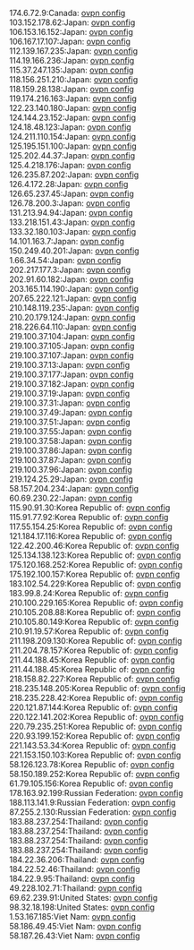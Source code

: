 174.6.72.9:Canada: [ovpn config](vpn/174_6_72_9.ovpn)  
103.152.178.62:Japan: [ovpn config](vpn/103_152_178_62.ovpn)  
106.153.16.152:Japan: [ovpn config](vpn/106_153_16_152.ovpn)  
106.167.17.107:Japan: [ovpn config](vpn/106_167_17_107.ovpn)  
112.139.167.235:Japan: [ovpn config](vpn/112_139_167_235.ovpn)  
114.19.166.236:Japan: [ovpn config](vpn/114_19_166_236.ovpn)  
115.37.247.135:Japan: [ovpn config](vpn/115_37_247_135.ovpn)  
118.156.251.210:Japan: [ovpn config](vpn/118_156_251_210.ovpn)  
118.159.28.138:Japan: [ovpn config](vpn/118_159_28_138.ovpn)  
119.174.216.163:Japan: [ovpn config](vpn/119_174_216_163.ovpn)  
122.23.140.180:Japan: [ovpn config](vpn/122_23_140_180.ovpn)  
124.144.23.152:Japan: [ovpn config](vpn/124_144_23_152.ovpn)  
124.18.48.123:Japan: [ovpn config](vpn/124_18_48_123.ovpn)  
124.211.110.154:Japan: [ovpn config](vpn/124_211_110_154.ovpn)  
125.195.151.100:Japan: [ovpn config](vpn/125_195_151_100.ovpn)  
125.202.44.37:Japan: [ovpn config](vpn/125_202_44_37.ovpn)  
125.4.218.176:Japan: [ovpn config](vpn/125_4_218_176.ovpn)  
126.235.87.202:Japan: [ovpn config](vpn/126_235_87_202.ovpn)  
126.4.172.28:Japan: [ovpn config](vpn/126_4_172_28.ovpn)  
126.65.237.45:Japan: [ovpn config](vpn/126_65_237_45.ovpn)  
126.78.200.3:Japan: [ovpn config](vpn/126_78_200_3.ovpn)  
131.213.94.94:Japan: [ovpn config](vpn/131_213_94_94.ovpn)  
133.218.151.43:Japan: [ovpn config](vpn/133_218_151_43.ovpn)  
133.32.180.103:Japan: [ovpn config](vpn/133_32_180_103.ovpn)  
14.101.163.7:Japan: [ovpn config](vpn/14_101_163_7.ovpn)  
150.249.40.201:Japan: [ovpn config](vpn/150_249_40_201.ovpn)  
1.66.34.54:Japan: [ovpn config](vpn/1_66_34_54.ovpn)  
202.217.177.3:Japan: [ovpn config](vpn/202_217_177_3.ovpn)  
202.91.60.182:Japan: [ovpn config](vpn/202_91_60_182.ovpn)  
203.165.114.190:Japan: [ovpn config](vpn/203_165_114_190.ovpn)  
207.65.222.121:Japan: [ovpn config](vpn/207_65_222_121.ovpn)  
210.148.119.235:Japan: [ovpn config](vpn/210_148_119_235.ovpn)  
210.20.179.124:Japan: [ovpn config](vpn/210_20_179_124.ovpn)  
218.226.64.110:Japan: [ovpn config](vpn/218_226_64_110.ovpn)  
219.100.37.104:Japan: [ovpn config](vpn/219_100_37_104.ovpn)  
219.100.37.105:Japan: [ovpn config](vpn/219_100_37_105.ovpn)  
219.100.37.107:Japan: [ovpn config](vpn/219_100_37_107.ovpn)  
219.100.37.13:Japan: [ovpn config](vpn/219_100_37_13.ovpn)  
219.100.37.177:Japan: [ovpn config](vpn/219_100_37_177.ovpn)  
219.100.37.182:Japan: [ovpn config](vpn/219_100_37_182.ovpn)  
219.100.37.19:Japan: [ovpn config](vpn/219_100_37_19.ovpn)  
219.100.37.31:Japan: [ovpn config](vpn/219_100_37_31.ovpn)  
219.100.37.49:Japan: [ovpn config](vpn/219_100_37_49.ovpn)  
219.100.37.51:Japan: [ovpn config](vpn/219_100_37_51.ovpn)  
219.100.37.55:Japan: [ovpn config](vpn/219_100_37_55.ovpn)  
219.100.37.58:Japan: [ovpn config](vpn/219_100_37_58.ovpn)  
219.100.37.86:Japan: [ovpn config](vpn/219_100_37_86.ovpn)  
219.100.37.87:Japan: [ovpn config](vpn/219_100_37_87.ovpn)  
219.100.37.96:Japan: [ovpn config](vpn/219_100_37_96.ovpn)  
219.124.25.29:Japan: [ovpn config](vpn/219_124_25_29.ovpn)  
58.157.204.234:Japan: [ovpn config](vpn/58_157_204_234.ovpn)  
60.69.230.22:Japan: [ovpn config](vpn/60_69_230_22.ovpn)  
115.90.91.30:Korea Republic of: [ovpn config](vpn/115_90_91_30.ovpn)  
115.91.77.92:Korea Republic of: [ovpn config](vpn/115_91_77_92.ovpn)  
117.55.154.25:Korea Republic of: [ovpn config](vpn/117_55_154_25.ovpn)  
121.184.17.116:Korea Republic of: [ovpn config](vpn/121_184_17_116.ovpn)  
122.42.200.46:Korea Republic of: [ovpn config](vpn/122_42_200_46.ovpn)  
125.134.138.123:Korea Republic of: [ovpn config](vpn/125_134_138_123.ovpn)  
175.120.168.252:Korea Republic of: [ovpn config](vpn/175_120_168_252.ovpn)  
175.192.100.157:Korea Republic of: [ovpn config](vpn/175_192_100_157.ovpn)  
183.102.54.229:Korea Republic of: [ovpn config](vpn/183_102_54_229.ovpn)  
183.99.8.24:Korea Republic of: [ovpn config](vpn/183_99_8_24.ovpn)  
210.100.229.165:Korea Republic of: [ovpn config](vpn/210_100_229_165.ovpn)  
210.105.208.88:Korea Republic of: [ovpn config](vpn/210_105_208_88.ovpn)  
210.105.80.149:Korea Republic of: [ovpn config](vpn/210_105_80_149.ovpn)  
210.91.19.57:Korea Republic of: [ovpn config](vpn/210_91_19_57.ovpn)  
211.198.209.130:Korea Republic of: [ovpn config](vpn/211_198_209_130.ovpn)  
211.204.78.157:Korea Republic of: [ovpn config](vpn/211_204_78_157.ovpn)  
211.44.188.45:Korea Republic of: [ovpn config](vpn/211_44_188_45.ovpn)  
211.44.188.45:Korea Republic of: [ovpn config](vpn/211_44_188_45.ovpn)  
218.158.82.227:Korea Republic of: [ovpn config](vpn/218_158_82_227.ovpn)  
218.235.148.205:Korea Republic of: [ovpn config](vpn/218_235_148_205.ovpn)  
218.235.228.42:Korea Republic of: [ovpn config](vpn/218_235_228_42.ovpn)  
220.121.87.144:Korea Republic of: [ovpn config](vpn/220_121_87_144.ovpn)  
220.122.141.202:Korea Republic of: [ovpn config](vpn/220_122_141_202.ovpn)  
220.79.235.251:Korea Republic of: [ovpn config](vpn/220_79_235_251.ovpn)  
220.93.199.152:Korea Republic of: [ovpn config](vpn/220_93_199_152.ovpn)  
221.143.53.34:Korea Republic of: [ovpn config](vpn/221_143_53_34.ovpn)  
221.153.150.103:Korea Republic of: [ovpn config](vpn/221_153_150_103.ovpn)  
58.126.123.78:Korea Republic of: [ovpn config](vpn/58_126_123_78.ovpn)  
58.150.189.252:Korea Republic of: [ovpn config](vpn/58_150_189_252.ovpn)  
61.79.105.156:Korea Republic of: [ovpn config](vpn/61_79_105_156.ovpn)  
178.163.92.199:Russian Federation: [ovpn config](vpn/178_163_92_199.ovpn)  
188.113.141.9:Russian Federation: [ovpn config](vpn/188_113_141_9.ovpn)  
87.255.2.130:Russian Federation: [ovpn config](vpn/87_255_2_130.ovpn)  
183.88.237.254:Thailand: [ovpn config](vpn/183_88_237_254.ovpn)  
183.88.237.254:Thailand: [ovpn config](vpn/183_88_237_254.ovpn)  
183.88.237.254:Thailand: [ovpn config](vpn/183_88_237_254.ovpn)  
183.88.237.254:Thailand: [ovpn config](vpn/183_88_237_254.ovpn)  
184.22.36.206:Thailand: [ovpn config](vpn/184_22_36_206.ovpn)  
184.22.52.46:Thailand: [ovpn config](vpn/184_22_52_46.ovpn)  
184.22.9.95:Thailand: [ovpn config](vpn/184_22_9_95.ovpn)  
49.228.102.71:Thailand: [ovpn config](vpn/49_228_102_71.ovpn)  
69.62.239.91:United States: [ovpn config](vpn/69_62_239_91.ovpn)  
98.32.18.198:United States: [ovpn config](vpn/98_32_18_198.ovpn)  
1.53.167.185:Viet Nam: [ovpn config](vpn/1_53_167_185.ovpn)  
58.186.49.45:Viet Nam: [ovpn config](vpn/58_186_49_45.ovpn)  
58.187.26.43:Viet Nam: [ovpn config](vpn/58_187_26_43.ovpn)  
